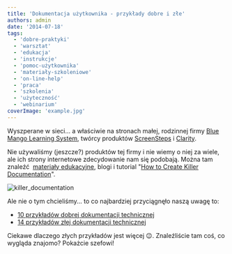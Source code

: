 ```yaml
---
title: 'Dokumentacja użytkownika - przykłady dobre i złe'
authors: admin
date: '2014-07-18'
tags:
  - 'dobre-praktyki'
  - 'warsztat'
  - 'edukacja'
  - 'instrukcje'
  - 'pomoc-użytkownika'
  - 'materiały-szkoleniowe'
  - 'on-line-help'
  - 'praca'
  - 'szkolenia'
  - 'użyteczność'
  - 'webinarium'
coverImage: 'example.jpg'
---
```


Wyszperane w sieci... a właściwie na stronach małej, rodzinnej firmy
[Blue Mango Learning System](http://www.bluemangolearning.com/), twórcy
produktów [ScreenSteps](http://www.screensteps.com/) i
[Clarity](http://www.clarify-it.com/).

<!--truncate-->

Nie używaliśmy (jeszcze?) produktów tej firmy i nie wiemy o niej za wiele, ale
ich strony internetowe zdecydowanie nam się podobają. Można tam znaleźć
 [materiały edukacyjne](http://www.screensteps.com/learning-resources), blogi i
tutorial
"[How to Create Killer Documentation](http://docs.bluemangolearning.com/m/docs-that-rock)".

![killer_documentation](images/killer_documentation.jpg)

Ale nie o tym chcieliśmy... to co najbardziej przyciągnęło naszą uwagę to:

- [10 przykładów dobrej dokumentacji technicznej](http://sf.screensteps.com/10-examples-of-great-end-user-documentation)
- [14 przykładów złej dokumentacji technicznej](http://sf.screensteps.com/14-examples-of-bad-documentation)

Ciekawe dlaczego złych przykładów jest więcej 😉. Znaleźliście tam coś, co
wygląda znajomo? Pokażcie szefowi!
